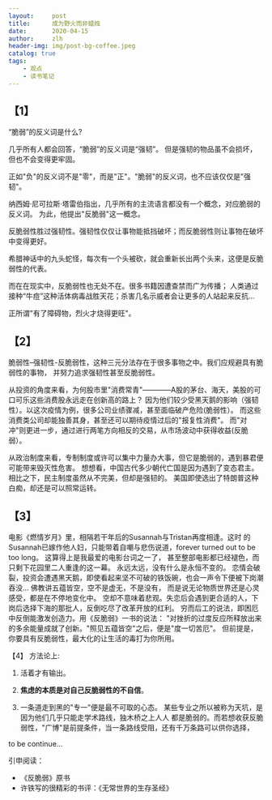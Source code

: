 ```yaml
---
layout:     post
title:      成为野火而非蜡烛
date:       2020-04-15
author:     zlh
header-img: img/post-bg-coffee.jpeg
catalog: true
tags:
    - 观点
    - 读书笔记
---
```

## 【1】
“脆弱”的反义词是什么?

几乎所有人都会回答，“脆弱”的反义词是“强韧”。
但是强韧的物品虽不会损坏，但也不会变得更牢固。

正如"负"的反义词不是"零"，而是"正"。"脆弱"的反义词，也不应该仅仅是"强韧"。

纳西姆·尼可拉斯·塔雷伯指出，几乎所有的主流语言都没有一个概念，对应脆弱的反义词。
为此，他提出"反脆弱"这一概念。

反脆弱性胜过强韧性。强韧性仅仅让事物能抵挡破坏；而反脆弱性则让事物在破坏中变得更好。

希腊神话中的九头蛇怪，每次有一个头被砍，就会重新长出两个头来，这便是反脆弱性的代表。

而在在现实中，反脆弱性也无处不在。很多书籍因遭查禁而广为传播；
人类通过接种“牛痘”这种活体病毒战胜天花；杀害几名示威者会让更多的人站起来反抗... 

正所谓"有了障碍物，烈火才烧得更旺"。

## 【2】
脆弱性–强韧性-反脆弱性，这种三元分法存在于很多事物之中。我们应规避具有脆弱性的事物，
并努力追求强韧性甚至反脆弱性。

从投资的角度来看，为何股市里"消费常青"————A股的茅台、海天，美股的可口可乐这些消费股永远走在创新高的路上？
因为他们较少受黑天鹅的影响（强韧性）。以这次疫情为例，很多公司业绩骤减，甚至面临破产危险(脆弱性）。
而这些消费类公司却能独善其身，甚至还可以期待疫情过后的"报复性消费"。 
而"对冲"则更进一步，通过进行两笔方向相反的交易，从市场波动中获得收益(反脆弱）。

从政治制度来看，专制制度或许可以集中力量办大事，但它是脆弱的，遇到暴君便可能带来毁灭性危害。
想想看，中国古代多少朝代亡国是因为遇到了变态君主。
相比之下，民主制度虽然从不完美，但却是强韧的。
美国即使选出了特朗普这种白痴，却还是可以照常运转。

## 【3】
电影《燃情岁月》里，相隔若干年后的Susannah与Tristan再度相逢。这时
的Susannah已嫁作他人妇，只能带着自嘲与悲伤说道，forever turned out to be too long。
这算得上是我最爱的电影台词之一了，
甚至整部电影都已经褪色，而只剩下花园里二人重逢的这一幕。
永远太远，没有什么是永恒不变的。
恋情会破裂，投资会遭遇黑天鹅，即使看起来坚不可破的铁饭碗，也会一声令下便被下岗潮吞没...
佛教讲五蕴皆空，空不是虚无，不是没有，
而是说无论物质世界还是心灵感受，都是在不停地变化中。
空却不意味着悲观。失恋后会遇到更合适的人，下岗后选择下海的那批人，反倒吃尽了改革开放的红利。
穷而后工的说法，即困厄中反倒能激发创造力。用《反脆弱》一书的说法：
"对挫折的过度反应所释放出来的多余能量成就了创新。"照见五蕴皆空"之后，便是"度一切苦厄"。
但前提是，你要具有反脆弱性，最大化的让生活的毒打为你所用。

【4】
方法论上:
1. 活着才有输出。
 
2. **焦虑的本质是对自己反脆弱性的不自信**。

2. 一条道走到黑的"专一"便是最不可取的心态。
某些专业之所以被称为天坑，是因为他们几乎只能走学术路线，独木桥之上人人
都是脆弱的。而若想收获反脆弱性，"广博"是前提条件，当一条路线受阻，还有千万条路可以供你选择，

to be continue... 

引申阅读：
- 《反脆弱》原书
- 许铁写的很精彩的书评：《无常世界的生存圣经》


